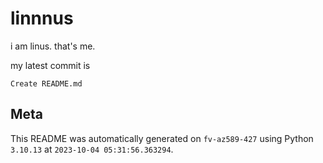 # linnnus

i am linus. that's me.

my latest commit is

```
Create README.md
```

## Meta

This README was automatically generated on `fv-az589-427` using Python
`3.10.13` at `2023-10-04 05:31:56.363294`.
